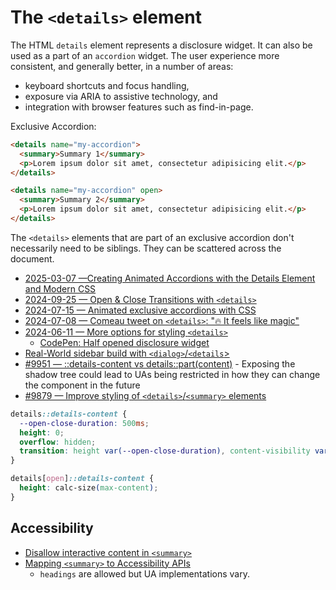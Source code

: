 # The `<details>` element

The HTML `details` element represents a disclosure widget. It can also be used as a part of an `accordion` widget.
The user experience more consistent, and generally better, in a number of areas:
- keyboard shortcuts and focus handling,
- exposure via ARIA to assistive technology, and
- integration with browser features such as find-in-page.

Exclusive Accordion:

```html
<details name="my-accordion">
  <summary>Summary 1</summary>
  <p>Lorem ipsum dolor sit amet, consectetur adipisicing elit.</p>
</details>

<details name="my-accordion" open>
  <summary>Summary 2</summary>
  <p>Lorem ipsum dolor sit amet, consectetur adipisicing elit.</p>
</details>
```

The `<details>` elements that are part of an exclusive accordion don't necessarily need to be siblings. They can be scattered across the document.

- [2025-03-07 —Creating Animated Accordions with the Details Element and Modern CSS](https://www.builder.io/blog/animated-css-accordions)
- [2024-09-25 — Open & Close Transitions with `<details>`](https://nerdy.dev/open-and-close-transitions-for-the-details-element)
- [2024-07-15 — Animated exclusive accordions with CSS](https://x.com/jh3yy/status/1812966924294238558)
- [2024-07-08 — Comeau tweet on `<details>`: "🔥 It feels like magic"](https://x.com/JoshWComeau/status/1810327228477055133)
- [2024-06-11 — More options for styling `<details>`](https://developer.chrome.com/blog/styling-details)
  - [CodePen: Half opened disclosure widget](https://codepen.io/web-dot-dev/pen/PoMBQmW)
- [Real-World sidebar build with `<dialog>`/`<details`>](https://sport.tv2.dk/)
- [#9951 — ::details-content vs details::part(content)](https://github.com/w3c/csswg-drafts/issues/9951#issuecomment-1997916879) - Exposing the shadow tree could lead to UAs being restricted in how they can change the component in the future
- [#9879 — Improve styling of `<details>`/`<summary>` elements](https://github.com/w3c/csswg-drafts/issues/9879#issuecomment-2121658036)

```css
details::details-content {
  --open-close-duration: 500ms;
  height: 0;
  overflow: hidden;
  transition: height var(--open-close-duration), content-visibility var(--open-close-duration) allow-discrete;
}

details[open]::details-content {
  height: calc-size(max-content);
}
```

## Accessibility

- [Disallow interactive content in `<summary>`](https://github.com/whatwg/html/issues/2272)
- [Mapping `<summary>` to Accessibility APIs](https://w3c.github.io/html-aam/#el-summary)
  - `headings` are allowed but UA implementations vary.
